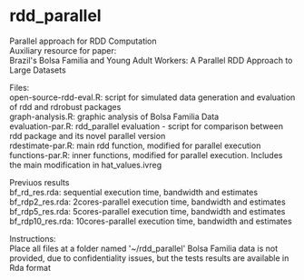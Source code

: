 # rdd_parallel
Parallel approach for RDD Computation<BR>
Auxiliary resource for paper:<BR>
Brazil's Bolsa Familia and Young Adult Workers: A Parallel RDD Approach to Large Datasets<BR>

Files:<BR>
open-source-rdd-eval.R: script for simulated data generation and evaluation of rdd and rdrobust packages<BR>
graph-analysis.R: graphic analysis of Bolsa Familia Data<BR>
evaluation-par.R: rdd_parallel evaluation - script for comparison between rdd package and its novel parallel version<BR>
rdestimate-par.R: main rdd function, modified for parallel execution<BR>
functions-par.R: inner functions, modified for parallel execution. Includes the main modification in hat_values.ivreg<BR>

Previuos results<BR> 
bf_rd_res.rda: sequential execution time, bandwidth and estimates
bf_rdp2_res.rda: 2cores-parallel execution time, bandwidth and estimates
bf_rdp5_res.rda: 5cores-parallel execution time, bandwidth and estimates
bf_rdp10_res.rda: 10cores-parallel execution time, bandwidth and estimates

Instructions:<BR>
Place all files at a folder named '~/rdd_parallel'
Bolsa Familia data is not provided, due to confidentiality issues, but the tests results are available in Rda format

